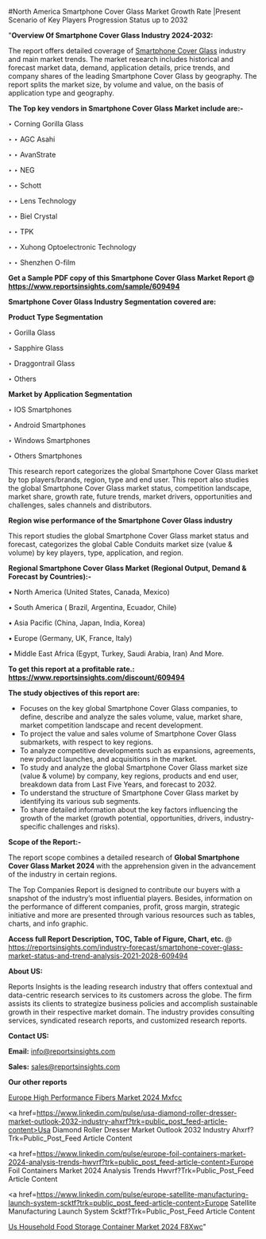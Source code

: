 #North America Smartphone Cover Glass Market Growth Rate |Present Scenario of Key Players Progression Status up to 2032

"<strong>Overview Of Smartphone Cover Glass Industry 2024-2032:</strong>

The report offers detailed coverage of <a href=https://www.reportsinsights.com/sample/609494>Smartphone Cover Glass</a> industry and main market trends. The market research includes historical and forecast market data, demand, application details, price trends, and company shares of the leading Smartphone Cover Glass by geography. The report splits the market size, by volume and value, on the basis of application type and geography.

<strong>The Top key vendors in Smartphone Cover Glass Market include are:- </strong>

‣ Corning Gorilla Glass

‣ 
‣ AGC Asahi

‣ 
‣ AvanStrate

‣ 
‣ NEG

‣ 
‣ Schott

‣ 
‣ Lens Technology

‣ 
‣ Biel Crystal

‣ 
‣ TPK

‣ 
‣ Xuhong Optoelectronic Technology

‣ 
‣ Shenzhen O-film

<strong>Get a Sample PDF copy of this Smartphone Cover Glass Market Report </strong><strong>@ <a href=https://www.reportsinsights.com/sample/609494 style=color:#0000ff;>https://www.reportsinsights.com/sample/609494</a> </strong>

<strong>Smartphone Cover Glass Industry Segmentation covered are:</strong>

<strong>Product Type Segmentation</strong>

‣    Gorilla Glass

‣ Sapphire Glass

‣ Draggontrail Glass

‣ Others

<strong>Market by Application Segmentation</strong>

‣   IOS Smartphones

‣ Android Smartphones

‣ Windows Smartphones

‣ Others Smartphones

This research report categorizes the global Smartphone Cover Glass market by top players/brands, region, type and end user. This report also studies the global Smartphone Cover Glass market status, competition landscape, market share, growth rate, future trends, market drivers, opportunities and challenges, sales channels and distributors.

<strong>Region wise performance of the Smartphone Cover Glass industry</strong><strong> </strong>

This report studies the global Smartphone Cover Glass market status and forecast, categorizes the global Cable Conduits market size (value &amp; volume) by key players, type, application, and region. 

<strong>Regional Smartphone Cover Glass Market (Regional Output, Demand &amp; Forecast by Countries):-</strong>

• North America (United States, Canada, Mexico)

• South America ( Brazil, Argentina, Ecuador, Chile)

• Asia Pacific (China, Japan, India, Korea)

• Europe (Germany, UK, France, Italy)

• Middle East Africa (Egypt, Turkey, Saudi Arabia, Iran) And More.

<strong>To get this report at a profitable rate.: <a href=https://www.reportsinsights.com/discount/609494 style=color:#0000ff;>https://www.reportsinsights.com/discount/609494</a></strong>

<strong>The study objectives of this report are:</strong>
<ul>
  <li>Focuses on the key global Smartphone Cover Glass companies, to define, describe and analyze the sales volume, value, market share, market competition landscape and recent development.</li>
  <li>To project the value and sales volume of Smartphone Cover Glass submarkets, with respect to key regions.</li>
  <li>To analyze competitive developments such as expansions, agreements, new product launches, and acquisitions in the market.</li>
  <li>To study and analyze the global Smartphone Cover Glass market size (value &amp; volume) by company, key regions, products and end user, breakdown data from Last Five Years, and forecast to 2032.</li>
  <li>To understand the structure of Smartphone Cover Glass market by identifying its various sub segments.</li>
  <li>To share detailed information about the key factors influencing the growth of the market (growth potential, opportunities, drivers, industry-specific challenges and risks).</li>
</ul>
<strong>Scope of the Report:-</strong><strong> </strong>

The report scope combines a detailed research of <strong>Global Smartphone Cover Glass Market 2024 </strong>with the apprehension given in the advancement of the industry in certain regions.

The Top Companies Report is designed to contribute our buyers with a snapshot of the industry’s most influential players. Besides, information on the performance of different companies, profit, gross margin, strategic initiative and more are presented through various resources such as tables, charts, and info graphic.

<strong>Access full Report Description, TOC, Table of Figure, Chart, etc. </strong>@   <a href=https://reportsinsights.com/industry-forecast/smartphone-cover-glass-market-status-and-trend-analysis-2021-2028-609494 style=color:#0000ff;>https://reportsinsights.com/industry-forecast/smartphone-cover-glass-market-status-and-trend-analysis-2021-2028-609494</a>

<strong>About US:</strong>

Reports Insights is the leading research industry that offers contextual and data-centric research services to its customers across the globe. The firm assists its clients to strategize business policies and accomplish sustainable growth in their respective market domain. The industry provides consulting services, syndicated research reports, and customized research reports.

<strong>Contact US:</strong>

<p class=""""><b>Email:</b> <a href=mailto:info@reportsinsights.com>info@reportsinsights.com</a></p>
<p class=""""><b>Sales:</b> <a href=mailto:sales@reportsinsights.com>sales@reportsinsights.com</a></p>

<strong>Our other reports</strong>

<a href=https://www.linkedin.com/pulse/europe-high-performance-fibers-market-2024-mxfcc/>Europe High Performance Fibers Market 2024 Mxfcc</a>

<a href=https://www.linkedin.com/pulse/usa-diamond-roller-dresser-market-outlook-2032-industry-ahxrf?trk=public_post_feed-article-content>Usa Diamond Roller Dresser Market Outlook 2032 Industry Ahxrf?Trk=Public_Post_Feed Article Content</a>

<a href=https://www.linkedin.com/pulse/europe-foil-containers-market-2024-analysis-trends-hwvrf?trk=public_post_feed-article-content>Europe Foil Containers Market 2024 Analysis Trends Hwvrf?Trk=Public_Post_Feed Article Content</a>

<a href=https://www.linkedin.com/pulse/europe-satellite-manufacturing-launch-system-scktf?trk=public_post_feed-article-content>Europe Satellite Manufacturing Launch System Scktf?Trk=Public_Post_Feed Article Content</a>

<a href=https://www.linkedin.com/pulse/us-household-food-storage-container-market-2024-f8xwc/>Us Household Food Storage Container Market 2024 F8Xwc</a>"
